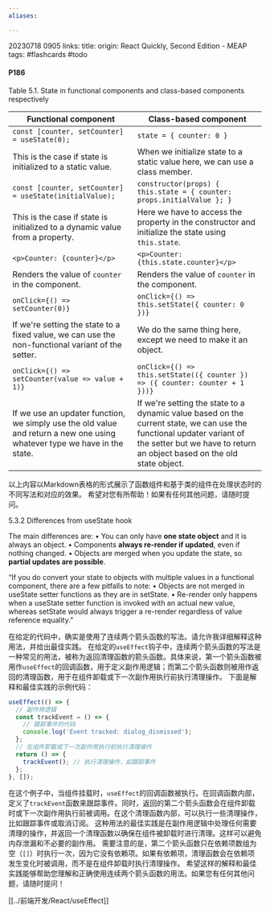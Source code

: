 ```yaml
---
aliases:

---
```

20230718 0905
links:
title: 
origin: React Quickly, Second Edition - MEAP
tags: #flashcards #todo 

#### P186

Table 5.1. State in functional components and class-based components respectively

|Functional component|Class-based component|
|---|---|
|`const [counter, setCounter] = useState(0);`|`state = { counter: 0 }`|
|This is the case if state is initialized to a static value.|When we initialize state to a static value here, we can use a class member.|
|`const [counter, setCounter] = useState(initialValue);`|`constructor(props) { this.state = { counter: props.initialValue }; }`|
|This is the case if state is initialized to a dynamic value from a property.|Here we have to access the property in the constructor and initialize the state using `this.state`.|
|`<p>Counter: {counter}</p>`|`<p>Counter: {this.state.counter}</p>`|
|Renders the value of `counter` in the component.|Renders the value of `counter` in the component.|
|`onClick={() => setCounter(0)}`|`onClick={() => this.setState({ counter: 0 })}`|
|If we're setting the state to a fixed value, we can use the non-functional variant of the setter.|We do the same thing here, except we need to make it an object.|
|`onClick={() => setCounter(value => value + 1)}`|`onClick={() => this.setState(({ counter }) => ({ counter: counter + 1 }))}`|
|If we use an updater function, we simply use the old value and return a new one using whatever type we have in the state.|If we're setting the state to a dynamic value based on the current state, we can use the functional updater variant of the setter but we have to return an object based on the old state object.|

以上内容以Markdown表格的形式展示了函数组件和基于类的组件在处理状态时的不同写法和对应的效果。 希望对您有所帮助！如果有任何其他问题，请随时提问。

5.3.2 Differences from useState hook 

The main differences are: 
• You can only have **one state object** and it is always an object.
• Components **always re-render if updated**, even if nothing changed. 
• Objects are merged when you update the state, so **partial updates are possible**. 


“If you do convert your state to objects with multiple values in a functional component, there are a few pitfalls to note: 
• Objects are not merged in useState setter functions as they are in setState.
• Re-render only happens when a useState setter function is invoked with an actual new value, whereas setState would always trigger a re-render regardless of value reference equality.”


在给定的代码中，确实是使用了连续两个箭头函数的写法。请允许我详细解释这种用法，并给出最佳实践。
在给定的`useEffect`钩子中，连续两个箭头函数的写法是一种常见的用法，被称为返回清理函数的箭头函数。具体来说，第一个箭头函数被用作`useEffect`的回调函数，用于定义副作用逻辑；而第二个箭头函数则被用作返回的清理函数，用于在组件卸载或下一次副作用执行前执行清理操作。
下面是解释和最佳实践的示例代码：
```javascript
useEffect(() => {
  // 副作用逻辑
  const trackEvent = () => {
    // 跟踪事件的代码
    console.log('Event tracked: dialog_dismissed');
  };
  // 在组件卸载或下一次副作用执行前执行清理操作
  return () => {
    trackEvent(); // 执行清理操作，如跟踪事件
  };
}, []);
```
在这个例子中，当组件挂载时，`useEffect`的回调函数被执行。在回调函数内部，定义了`trackEvent`函数来跟踪事件。同时，返回的第二个箭头函数会在组件卸载时或下一次副作用执行前被调用。在这个清理函数内部，可以执行一些清理操作，比如跟踪事件或取消订阅。
这种用法的最佳实践是在副作用逻辑中处理任何需要清理的操作，并返回一个清理函数以确保在组件被卸载时进行清理。这样可以避免内存泄漏和不必要的副作用。
需要注意的是，第二个箭头函数只在依赖项数组为空（`[]`）时执行一次，因为它没有依赖项。如果有依赖项，清理函数会在依赖项发生变化时被调用，而不是在组件卸载时执行清理操作。
希望这样的解释和最佳实践能够帮助您理解和正确使用连续两个箭头函数的用法。如果您有任何其他问题，请随时提问！


[[../前端开发/React/useEffect]]